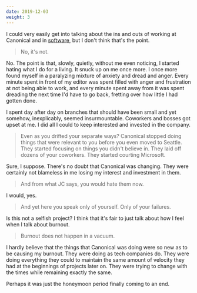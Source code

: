 ```yaml
---
date: 2019-12-03
weight: 3
---
```


I could very easily get into talking about the ins and outs of working at Canonical and in <a class="pulse" href="/writing/software">software</a>, but I don't think that's the point.

> No, it's not.

No. The point is that, slowly, quietly, without me even noticing, I started hating what I do for a living. It snuck up on me once more. I once more found myself in a paralyzing mixture of anxiety and dread and anger. Every minute spent in front of my editor was spent filled with anger and frustration at not being able to work, and every minute spent away from it was spent dreading the next time I'd have to go back, fretting over how little I had gotten done.

I spent day after day on branches that should have been small and yet somehow, inexplicably, seemed insurmountable. Coworkers and bosses got upset at me. I did all I could to keep interested and invested in the company.

> Even as you drifted your separate ways? Canonical stopped doing things that were relevant to you before you even moved to Seattle. They started focusing on things you didn't believe in. They laid off dozens of your coworkers. They started courting Microsoft.

Sure, I suppose. There's no doubt that Canonical was changing. They were certainly not blameless in me losing my interest and investment in them.

> And from what JC says, you would hate them now.

I would, yes.

> And yet here you speak only of yourself. Only of your failures.

Is this not a selfish project? I think that it's fair to just talk about how I feel when I talk about burnout.

> Burnout does not happen in a vacuum.

I hardly believe that the things that Canonical was doing were so new as to be causing my burnout. They were doing as tech companies do. They were doing everything they could to maintain the same amount of velocity they had at the beginnings of projects later on. They were trying to change with the times while remaining exactly the same.

Perhaps it was just the honeymoon period finally coming to an end.
